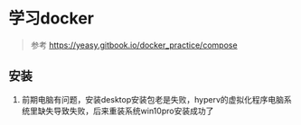 # 学习docker

> 参考 https://yeasy.gitbook.io/docker_practice/compose

## 安装

1. 前期电脑有问题，安装desktop安装包老是失败，hyperv的虚拟化程序电脑系统里缺失导致失败，后来重装系统win10pro安装成功了


